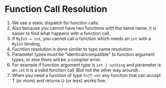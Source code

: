 # Function Call Resolution



1. We use a static dispatch for function calls. 
2. Also because you cannot have two functions with the same name, it is easier to find what happens with a function call.
3. If `MyInt = int`, you cannot call a function which needs an `int` with a `MyInt` binding.
4. Fucntion resolution is done similar to type name resolution. 
5. Parameter types must be "identical/compatible" to function argument types, or else there will be a compiler error. 
6. For example if function argument type is `int | nothing` and parameter is an `int` it is a valid function call \(But not the other way around\).
7. When you need a function of type `fn(T->U)` any function that can accept T \(or more\) and returns U \(or less\) works fine.

